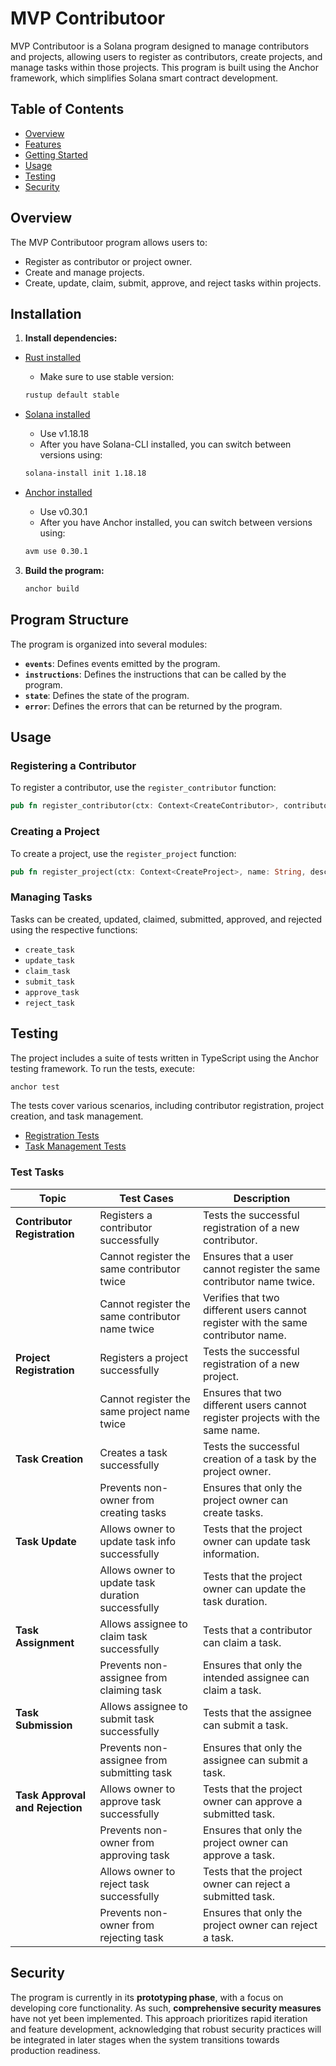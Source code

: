 
# MVP Contributoor
MVP Contributoor is a Solana program designed to manage contributors and projects, allowing users to register as contributors, create projects, and manage tasks within those projects. This program is built using the Anchor framework, which simplifies Solana smart contract development.

## Table of Contents
- [Overview](#overview)
- [Features](#features)
- [Getting Started](#getting-started)
- [Usage](#usage)
- [Testing](#testing)
- [Security](#security)

## Overview
The MVP Contributoor program allows users to:
- Register as contributor or project owner.
- Create and manage projects.
- Create, update, claim, submit, approve, and reject tasks within projects.


## Installation
1. **Install dependencies:**
- [Rust installed](https://www.rust-lang.org/tools/install)
    - Make sure to use stable version:
    ```bash
    rustup default stable
    ```
- [Solana installed](https://docs.solana.com/cli/install-solana-cli-tools)
    - Use v1.18.18
    - After you have Solana-CLI installed, you can switch between versions using:
    ```bash
    solana-install init 1.18.18
    ```

- [Anchor installed](https://www.anchor-lang.com/docs/installation)
    - Use v0.30.1
    - After you have Anchor installed, you can switch between versions using:
    ```bash
    avm use 0.30.1
    ```

3. **Build the program:**

   ```bash
   anchor build
   ```

## Program Structure
The program is organized into several modules:

- **`events`**: Defines events emitted by the program.
- **`instructions`**: Defines the instructions that can be called by the program.
- **`state`**: Defines the state of the program.
- **`error`**: Defines the errors that can be returned by the program.

## Usage
### Registering a Contributor
To register a contributor, use the `register_contributor` function:
```rust
pub fn register_contributor(ctx: Context<CreateContributor>, contributor_name: String) -> Result<()>
```

### Creating a Project
To create a project, use the `register_project` function:
```rust
pub fn register_project(ctx: Context<CreateProject>, name: String, description: String) -> Result<()>
```

### Managing Tasks

Tasks can be created, updated, claimed, submitted, approved, and rejected using the respective functions:

- `create_task`
- `update_task`
- `claim_task`
- `submit_task`
- `approve_task`
- `reject_task`


## Testing
The project includes a suite of tests written in TypeScript using the Anchor testing framework. To run the tests, execute:
```bash
anchor test
```
The tests cover various scenarios, including contributor registration, project creation, and task management.

* [Registration Tests](./tests/register.test.ts)
* [Task Management Tests](./tests/task.test.ts)

### Test Tasks
| Topic                      | Test Cases                                              | Description                                                                                   |
|----------------------------|--------------------------------------------------------|-----------------------------------------------------------------------------------------------|
| **Contributor Registration** | Registers a contributor successfully                 | Tests the successful registration of a new contributor.                                       |
|                            | Cannot register the same contributor twice            | Ensures that a user cannot register the same contributor name twice.                         |
|                            | Cannot register the same contributor name twice       | Verifies that two different users cannot register with the same contributor name.            |
| **Project Registration**    | Registers a project successfully                     | Tests the successful registration of a new project.                                          |
|                            | Cannot register the same project name twice          | Ensures that two different users cannot register projects with the same name.                |
| **Task Creation**           | Creates a task successfully                          | Tests the successful creation of a task by the project owner.                                |
|                            | Prevents non-owner from creating tasks               | Ensures that only the project owner can create tasks.                                        |
| **Task Update**             | Allows owner to update task info successfully        | Tests that the project owner can update task information.                                    |
|                            | Allows owner to update task duration successfully    | Tests that the project owner can update the task duration.                                   |
| **Task Assignment**         | Allows assignee to claim task successfully           | Tests that a contributor can claim a task.                                                  |
|                            | Prevents non-assignee from claiming task             | Ensures that only the intended assignee can claim a task.                                    |
| **Task Submission**         | Allows assignee to submit task successfully          | Tests that the assignee can submit a task.                                                  |
|                            | Prevents non-assignee from submitting task           | Ensures that only the assignee can submit a task.                                            |
| **Task Approval and Rejection** | Allows owner to approve task successfully      | Tests that the project owner can approve a submitted task.                                   |
|                            | Prevents non-owner from approving task               | Ensures that only the project owner can approve a task.                                      |
|                            | Allows owner to reject task successfully             | Tests that the project owner can reject a submitted task.                                    |
|                            | Prevents non-owner from rejecting task               | Ensures that only the project owner can reject a task.                                       |


## Security
The program is currently in its **prototyping phase**, with a focus on developing core functionality. As such, **comprehensive security measures** have not yet been implemented. This approach prioritizes rapid iteration and feature development, acknowledging that robust security practices will be integrated in later stages when the system transitions towards production readiness.
